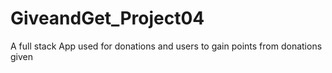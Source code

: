 # GiveandGet_Project04
A full stack App used for donations and users to gain points from donations given
